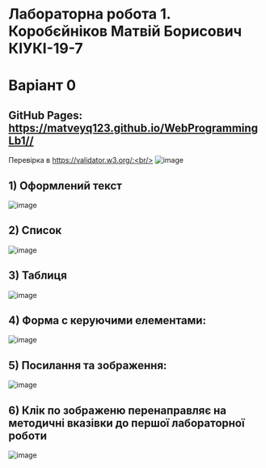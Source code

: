 # Лабораторна робота 1. <br/> Коробєйніков Матвій Борисович <br/> КІУКІ-19-7 <br/>
# Варіант 0 <br/>
## GitHub Pages: https://matveyq123.github.io/WebProgrammingLb1//<br/>
Перевірка в https://validator.w3.org/:<br/>
![image](https://user-images.githubusercontent.com/53523153/231217888-432d2923-a306-4594-b683-9833cf131b63.png)<br/>
## 1) Оформлений текст<br/>
![image](https://user-images.githubusercontent.com/53523153/231218284-bae289cc-20a1-4bd2-ad39-6a8f7508131d.png)<br/>
## 2) Список<br/>
![image](https://user-images.githubusercontent.com/53523153/231218449-5d251ca6-a8e4-48e3-85f3-0a0c8d532a3d.png)<br/>
## 3) Таблиця<br/>
![image](https://user-images.githubusercontent.com/53523153/231218586-fe06bcd0-dbeb-4874-8797-25e7d47f2323.png)<br/>
## 4) Форма с керуючими елементами: <br/>
![image](https://user-images.githubusercontent.com/53523153/231218759-27c11560-1fab-4016-b732-16a004114b36.png)<br/>
## 5) Посилання та зображення:<br/>
![image](https://user-images.githubusercontent.com/53523153/231219024-b0a124f7-2e3e-42c4-add3-5778dda39770.png)<br/>
## 6) Клік по зображеню перенаправляє на методичні вказівки до першої лабораторної роботи<br/>
![image](https://user-images.githubusercontent.com/53523153/231219411-677830e9-2384-46d0-8dd0-403dade528f0.png)<br/>
